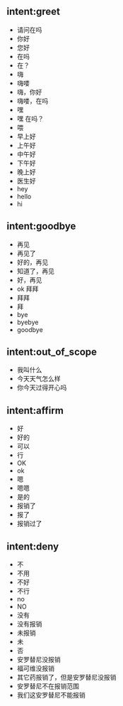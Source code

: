 ## intent:greet
- 请问在吗
- 你好
- 您好
- 在吗
- 在？
- 嗨
- 嗨喽
- 嗨，你好
- 嗨喽，在吗
- 嘿
- 嘿 在吗？
- 喂
- 早上好
- 上午好
- 中午好
- 下午好
- 晚上好
- 医生好
- hey
- hello
- hi

## intent:goodbye
- 再见
- 再见了
- 好的，再见
- 知道了，再见
- 好，再见
- ok 拜拜
- 拜拜
- 拜
- bye
- byebye
- goodbye

## intent:out_of_scope
- 我叫什么
- 今天天气怎么样
- 你今天过得开心吗

## intent:affirm
- 好
- 好的
- 可以
- 行
- OK
- ok
- 嗯
- 嗯嗯
- 是的
- 报销了
- 报了
- 报销过了

## intent:deny
- 不
- 不用
- 不好
- 不行
- no
- NO
- 没有
- 没有报销
- 未报销
- 未
- 否
- 安罗替尼没报销
- 福可维没报销
- 其它药报销了，但是安罗替尼没报销
- 安罗替尼不在报销范围
- 我们这安罗替尼不能报销
